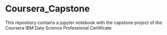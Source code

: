 # Coursera_Capstone
This repository contains a jupyter notebook with the capstone project of the Coursera IBM Data Science Professional Certificate
